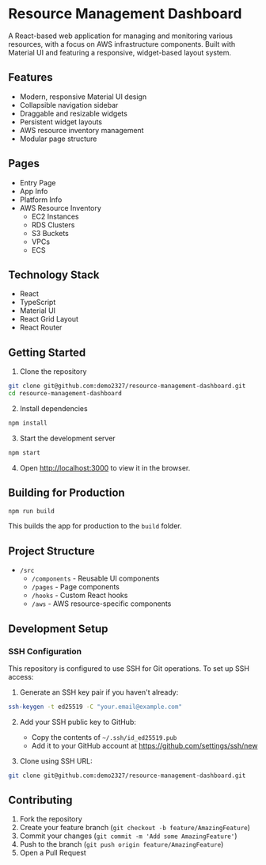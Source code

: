 # Resource Management Dashboard

A React-based web application for managing and monitoring various resources, with a focus on AWS infrastructure components. Built with Material UI and featuring a responsive, widget-based layout system.

## Features

- Modern, responsive Material UI design
- Collapsible navigation sidebar
- Draggable and resizable widgets
- Persistent widget layouts
- AWS resource inventory management
- Modular page structure

## Pages

- Entry Page
- App Info
- Platform Info
- AWS Resource Inventory
  - EC2 Instances
  - RDS Clusters
  - S3 Buckets
  - VPCs
  - ECS

## Technology Stack

- React
- TypeScript
- Material UI
- React Grid Layout
- React Router

## Getting Started

1. Clone the repository
```bash
git clone git@github.com:demo2327/resource-management-dashboard.git
cd resource-management-dashboard
```

2. Install dependencies
```bash
npm install
```

3. Start the development server
```bash
npm start
```

4. Open [http://localhost:3000](http://localhost:3000) to view it in the browser.

## Building for Production

```bash
npm run build
```

This builds the app for production to the `build` folder.

## Project Structure

- `/src`
  - `/components` - Reusable UI components
  - `/pages` - Page components
  - `/hooks` - Custom React hooks
  - `/aws` - AWS resource-specific components

## Development Setup

### SSH Configuration
This repository is configured to use SSH for Git operations. To set up SSH access:

1. Generate an SSH key pair if you haven't already:
```bash
ssh-keygen -t ed25519 -C "your.email@example.com"
```

2. Add your SSH public key to GitHub:
   - Copy the contents of `~/.ssh/id_ed25519.pub`
   - Add it to your GitHub account at https://github.com/settings/ssh/new

3. Clone using SSH URL:
```bash
git clone git@github.com:demo2327/resource-management-dashboard.git
```

## Contributing

1. Fork the repository
2. Create your feature branch (`git checkout -b feature/AmazingFeature`)
3. Commit your changes (`git commit -m 'Add some AmazingFeature'`)
4. Push to the branch (`git push origin feature/AmazingFeature`)
5. Open a Pull Request
